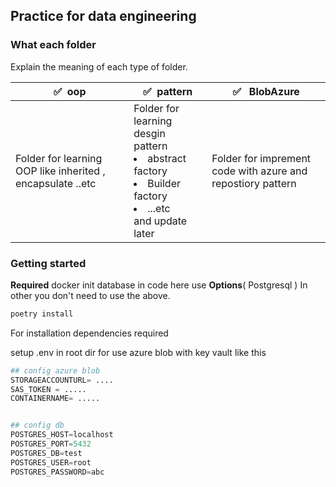 ## Practice for data engineering

### What each folder
Explain the meaning of each type of folder.
<table class="table table-bordered">
  <thead class="thead-light">
    <tr>
      <th>✅&nbsp; oop </th>
      <th>✅&nbsp; pattern</th>
      <th>✅    &nbsp; BlobAzure</th>
    </tr>
  </thead>
  <tbody>
    <tr>
      <td>
Folder for learning OOP
like inherited , encapsulate ..etc
      </td>
      <td>
      Folder for learning desgin pattern
      <li>
abstract factory
</li>
<li>
Builder factory
</li>
<li>
...etc
</li>
and update later
      </td>
      <td>
      Folder for imprement code with azure and repostiory pattern
      </td>
      </tr>
  </tbody>
</table>


### Getting started
**Required**
docker init database in code here use **Options**( Postgresql ) In other you don't need to use the above.

```zsh
poetry install  
```
For installation dependencies required


setup .env in root dir for use azure blob with key vault like this 

``` python
## config azure blob
STORAGEACCOUNTURL= ....
SAS_TOKEN = .....
CONTAINERNAME= .....


## config db
POSTGRES_HOST=localhost
POSTGRES_PORT=5432
POSTGRES_DB=test
POSTGRES_USER=root
POSTGRES_PASSWORD=abc

```



